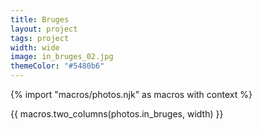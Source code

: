 ```yaml
---
title: Bruges
layout: project
tags: project
width: wide
image: in_bruges_02.jpg
themeColor: "#5480b6"
---
```


{% import "macros/photos.njk" as macros with context %}

{{ macros.two_columns(photos.in_bruges, width) }}
